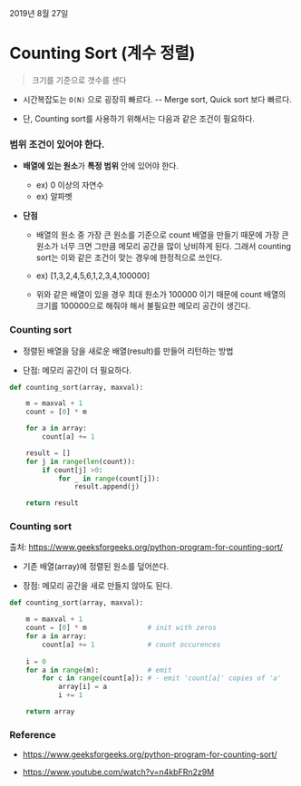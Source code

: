 2019년 8월 27일

# Counting Sort (계수 정렬)

> 크기를 기준으로 갯수를 센다

- 시간복잡도는 `O(N)` 으로 굉장히 빠르다. -- Merge sort, Quick sort 보다 빠르다.

- 단, Counting sort를 사용하기 위해서는 다음과 같은 조건이 필요하다.

### 범위 조건이 있어야 한다. 

- **배열에 있는 원소**가 **특정 범위** 안에 있어야 한다.

    - ex) 0 이상의 자연수
    - ex) 알파벳

- **단점**

    - 배열의 원소 중 가장 큰 원소를 기준으로 count 배열을 만들기 때문에 가장 큰 원소가 너무 크면 그만큼 메모리 공간을 많이 낭비하게 된다. 그래서 counting sort는 이와 같은 조건이 맞는 경우에 한정적으로 쓰인다.

    - ex) [1,3,2,4,5,6,1,2,3,4,100000]
    - 위와 같은 배열이 있을 경우 최대 원소가 100000 이기 때문에 count 배열의 크기를 100000으로 해줘야 해서 불필요한 메모리 공간이 생긴다.

### Counting sort

- 정렬된 배열을 담을 새로운 배열(result)를 만들어 리턴하는 방법

- 단점: 메모리 공간이 더 필요하다.

```python
def counting_sort(array, maxval):

    m = maxval + 1
    count = [0] * m

    for a in array:
        count[a] += 1

    result = []
    for j in range(len(count)):
        if count[j] >0:
            for _ in range(count[j]):
                result.append(j)

    return result
```

### Counting sort

출처: https://www.geeksforgeeks.org/python-program-for-counting-sort/

- 기존 배열(array)에 정렬된 원소를 덮어쓴다.

- 장점: 메모리 공간을 새로 만들지 않아도 된다.

```python
def counting_sort(array, maxval):

    m = maxval + 1
    count = [0] * m               # init with zeros
    for a in array:
        count[a] += 1             # count occurences
    
    i = 0
    for a in range(m):            # emit
        for c in range(count[a]): # - emit 'count[a]' copies of 'a'
            array[i] = a
            i += 1

    return array
```

### Reference

- https://www.geeksforgeeks.org/python-program-for-counting-sort/

- https://www.youtube.com/watch?v=n4kbFRn2z9M